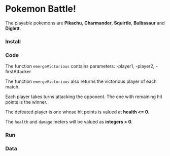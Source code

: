 # Pokemon Battle!
The playable pokemons are **Pikachu**, **Charmander**, **Squirtle**, **Bulbasaur** and **Diglett**.

### Install

### Code
The function `emergeVictorious` contains parameters:
-player1, 
-player2, 
-firstAttacker

The function `emergeVictorious` also returns the victorious player of each match.

Each player takes turns attacking the opponent. The one with remaining hit points is the winner. 

The defeated player is one whose hit points is valued at **health <= 0**.

The `health` and `damage` meters will be valued as **integers > 0**.
### Run

### Data
